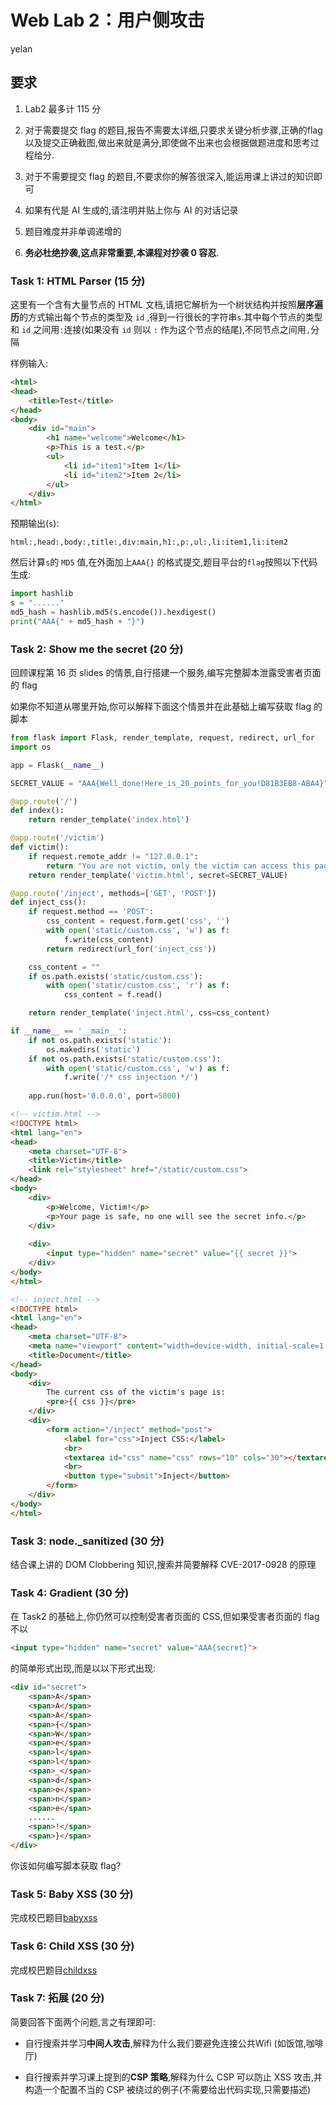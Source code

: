 # Web Lab 2：用户侧攻击

yelan

## 要求

1. Lab2 最多计 115 分

2. 对于需要提交 flag 的题目,报告不需要太详细,只要求关键分析步骤,正确的flag 以及提交正确截图,做出来就是满分,即使做不出来也会根据做题进度和思考过程给分.

3. 对于不需要提交 flag 的题目,不要求你的解答很深入,能运用课上讲过的知识即可

4. 如果有代是 AI 生成的,请注明并贴上你与 AI 的对话记录

5. 题目难度并非单调递增的

6. **务必杜绝抄袭,这点非常重要,本课程对抄袭 0 容忍**.

### Task 1: HTML Parser (15 分)

这里有一个含有大量节点的 HTML 文档,请把它解析为一个树状结构并按照**层序遍历**的方式输出每个节点的类型及 `id` ,得到一行很长的字符串`s`.其中每个节点的类型和 `id` 之间用`:`连接(如果没有 `id` 则以 `:` 作为这个节点的结尾),不同节点之间用`,`分隔

样例输入:

```html
<html>
<head>
    <title>Test</title>
</head>
<body>
    <div id="main">
        <h1 name="welcome">Welcome</h1>
        <p>This is a test.</p>
        <ul>
            <li id="item1">Item 1</li>
            <li id="item2">Item 2</li>
        </ul>
    </div>
</html>
```

预期输出(`s`):

```
html:,head:,body:,title:,div:main,h1:,p:,ul:,li:item1,li:item2
```

然后计算`s`的 `MD5` 值,在外面加上`AAA{}` 的格式提交,题目平台的`flag`按照以下代码生成:

```python
import hashlib
s = "......"
md5_hash = hashlib.md5(s.encode()).hexdigest()
print("AAA{" + md5_hash + "}")
```

### Task 2: Show me the secret (20 分)

回顾课程第 16 页 slides 的情景,自行搭建一个服务,编写完整脚本泄露受害者页面的 flag

如果你不知道从哪里开始,你可以解释下面这个情景并在此基础上编写获取 flag 的脚本

```python
from flask import Flask, render_template, request, redirect, url_for
import os

app = Flask(__name__)

SECRET_VALUE = "AAA{Well_done!Here_is_20_points_for_you!D81B3EB8-ABA4}"

@app.route('/')
def index():
    return render_template('index.html')

@app.route('/victim')
def victim():
    if request.remote_addr != "127.0.0.1":
        return "You are not victim, only the victim can access this page.", 403
    return render_template('victim.html', secret=SECRET_VALUE)

@app.route('/inject', methods=['GET', 'POST'])
def inject_css():
    if request.method == 'POST':
        css_content = request.form.get('css', '')
        with open('static/custom.css', 'w') as f:
            f.write(css_content)
        return redirect(url_for('inject_css'))

    css_content = ""
    if os.path.exists('static/custom.css'):
        with open('static/custom.css', 'r') as f:
            css_content = f.read()

    return render_template('inject.html', css=css_content)

if __name__ == '__main__':
    if not os.path.exists('static'):
        os.makedirs('static')
    if not os.path.exists('static/custom.css'):
        with open('static/custom.css', 'w') as f:
            f.write('/* css injection */')
    
    app.run(host='0.0.0.0', port=5000)
```

```html
<!-- victim.html -->
<!DOCTYPE html>
<html lang="en">
<head>
    <meta charset="UTF-8">
    <title>Victim</title>
    <link rel="stylesheet" href="/static/custom.css">
</head>
<body>
    <div>
        <p>Welcome, Victim!</p>
        <p>Your page is safe, no one will see the secret info.</p>
    </div>
    
    <div>
        <input type="hidden" name="secret" value="{{ secret }}">
    </div>
</body>
</html>
```

```html
<!-- inject.html -->
<!DOCTYPE html>
<html lang="en">
<head>
    <meta charset="UTF-8">
    <meta name="viewport" content="width=device-width, initial-scale=1.0">
    <title>Document</title>
</head>
<body>
    <div>
        The current css of the victim's page is:
        <pre>{{ css }}</pre>
    </div>
    <div>
        <form action="/inject" method="post">
            <label for="css">Inject CSS:</label>
            <br>
            <textarea id="css" name="css" rows="10" cols="30"></textarea>
            <br>
            <button type="submit">Inject</button>
        </form>
    </div>
</body>
</html>
```

### Task 3: node._sanitized (30 分)

结合课上讲的 DOM Clobbering  知识,搜索并简要解释 CVE-2017-0928 的原理

### Task 4: Gradient (30 分)

在 Task2 的基础上,你仍然可以控制受害者页面的 CSS,但如果受害者页面的 flag 不以

```html
<input type="hidden" name="secret" value="AAA{secret}">
```

的简单形式出现,而是以以下形式出现:

```html
<div id="secret">
    <span>A</span>
    <span>A</span>
    <span>A</span>
    <span>{</span>
    <span>W</span>
    <span>e</span>
    <span>l</span>
    <span>l</span>
    <span>_</span>
    <span>d</span>
    <span>o</span>
    <span>n</span>
    <span>e</span>
    ......
    <span>!</span>
    <span>}</span>
</div>
```

你该如何编写脚本获取 flag?

### Task 5: Baby XSS (30 分)

完成校巴题目[babyxss](https://zjusec.com/challenges/111)

### Task 6: Child XSS (30 分)

完成校巴题目[childxss](https://zjusec.com/challenges/112)

### Task 7: 拓展 (20 分)

简要回答下面两个问题,言之有理即可:

- 自行搜索并学习**中间人攻击**,解释为什么我们要避免连接公共Wifi (如饭馆,咖啡厅)

- 自行搜索并学习课上提到的**CSP 策略**,解释为什么 CSP 可以防止 XSS 攻击,并构造一个配置不当的 CSP 被绕过的例子(不需要给出代码实现,只需要描述)